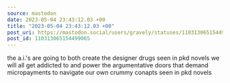 ```yaml
---
source: mastodon
date: 2023-05-04 23:43:12.03 +00
title: "2023-05-04 23:43:12.03 +00"
post_uri: https://mastodon.social/users/gravely/statuses/110313065154499065
post_id: 110313065154499065
---
```

the a.i.'s are going to both create the designer drugs seen in pkd novels we will all get addicted to and power the argumentative doors that demand micropayments to navigate our own crummy conapts seen in pkd novels


